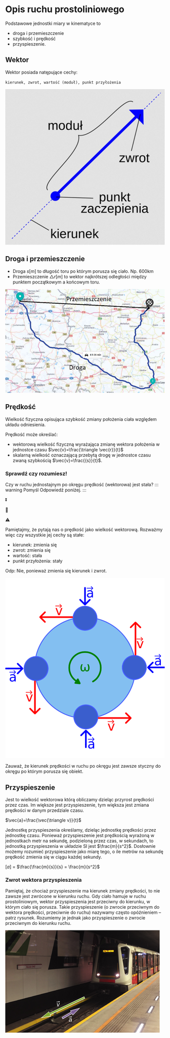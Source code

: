 # Opis ruchu prostoliniowego

Podstawowe jednostki miary w kinematyce to

- droga i przemieszczenie
- szybkość i prędkość
- przyspieszenie.

## Wektor

Wektor posiada natępujące cechy:

`kierunek, zwrot, wartość (moduł), punkt przyłożenia`

![Ilustracja wektora](../.vuepress/public/kinematyka/wektor.jpg)

## Droga i przemieszczenie

- Droga $s[m]$ to długość toru po którym porusza się ciało. Np. 600km
- Przemieszczenie $\triangle r[m]$ to wektor najkrótszej odległości między punktem początkowym a końcowym toru.

![Droga i przemieszczenie](../.vuepress/public/kinematyka/droga-przemieszczenie.jpg)

## Prędkość

Wielkość fizyczna opisująca szybkość zmiany położenia ciała względem układu odniesienia.

Prędkość może określać:

- wektorową wielkość fizyczną wyrażająca zmianę wektora położenia w jednostce czasu $\vec{v}=\frac{\triangle \vec{r}}{t}$
- skalarną wielkość oznaczającą przebytą drogę w jednostce czasu zwaną szybkością $\vec{v}=\frac{{s}}{t}$.

<!-- $\vec{v}=\frac{\triangle \vec{r}}{t}$ - w tym przypadku prędkość jest wielkością wektorową, określana jest jako iloraz zmiany wektora położenia do czasu, w jakim ta zmiana nastąpiła.

$\vec{v}=\frac{{s}}{t}$ - wielkość skalarna rozumiana jako stosunek drogi do czasu jej przebycia gdzie $s$ to długość odcinka krzywej (toru), po której porusza się ciało, od punktu początkowego do końcowego ruchu. -->

<!-- $\vec{V_{śr}}=\frac{\triangle \vec{r}}{t}$ -->

<!-- ![Wzór na prędkość](/kinematics/pl/w-predkosc.jpg) -->

<!-- ### Różnica między prędkością wektorową i prędkością skalarną (szybkością)

::: tip
W mowie potocznej często posługujemy się zamiennie terminami "prędkość" i "szybkość". Jednakże w kontekście fizycznym dzieli je istotna różnica.
:::
Mianowicie prędkość jest wielkością wektorową jeśli posiada natępujące cechy:

1. kierunek
2. zwrot
3. wartość
4. punkt przyłożenia

Natomiast szybkość to wielkość skalarna którą charakteryzuje pewna liczba. Nie posiada pozostałych cech.

Dlatego jeśli chcemy użyć terminu prędkość możemy powiedzieć:
samochód porusza się na północ z prędkością 24 km/h, lub samochód porusza się z prędkością o **wartości** 24 km/h.

Jeśli chodzi o szybkość to tym razem możemy powiedzieć: porusza się z szybkością 24 km/h -->

### Sprawdź czy rozumiesz!

Czy w ruchu jednostajnym po okręgu prędkość (wektorowa) jest stała?
::: warning Pomyśl
Odpowiedź poniżej.
:::

:arrow_double_down:

:arrow_down_small:

:warning:

Pamiętajmy, że pytają nas o prędkość jako wielkość wektorową. Rozważmy więc czy wszystkie jej cechy są stałe:

- kierunek: zmienia się
- zwrot: zmienia się
- wartość: stała
- punkt przyłożenia: stały

Odp: Nie, ponieważ zmienia się kierunek i zwrot.

![Circular velocity](../.vuepress/public/kinematyka/predkosc-katowa.png)

Zauważ, że kierunek prędkości w ruchu po okręgu jest zawsze styczny do okręgu po którym porusza się obiekt.

## Przyspieszenie

Jest to wielkość wektorowa którą obliczamy dzieląc przyrost prędkości przez czas. Im większe jest przyspieszenie, tym większa jest zmiana prędkości w danym przedziale czasu.

$\vec{a}=\frac{\vec{\triangle v}}{t}$

Jednostkę przyspieszenia określamy, dzieląc jednostkę prędkości przez jednostkę czasu. Ponieważ przyspieszenie jest prędkością wyrażoną w jednostkach metr na sekundę, podzieloną przez czas, w sekundach, to jednostką przyspieszenia w układzie SI jest $\frac{m}{s^2}$. Dosłownie możemy rozumieć przyspieszenie jako miarę tego, o ile metrów na sekundę prędkość zmienia się w ciągu każdej sekundy.

[$a$] = $\frac{\frac{m}{s}}{s} = \frac{m}{s^2}$

### Zwrot wektora przyspieszenia

Pamiętaj, że chociaż przyspieszenie ma kierunek zmiany prędkości, to nie zawsze jest zwrócone w kierunku ruchu. Gdy ciało hamuje w ruchu prostoliniowym, wektor przyspieszenia jest przeciwny do kierunku, w którym ciało się porusza. Takie przyspieszenie (o zwrocie przeciwnym do wektora prędkości, przeciwnie do ruchu) nazywamy często opóźnieniem – patrz rysunek. Rozumiemy je jednak jako przyspieszenie o zwrocie przeciwnym do kierunku ruchu.

![Tor](../.vuepress/public/kinematyka/przyspieszenie-metro.jpg)
